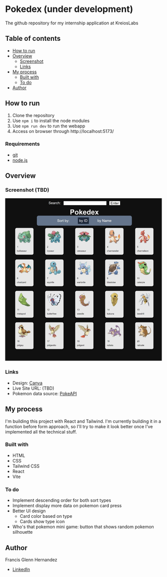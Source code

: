 # Pokedex (under development)
The github repository for my internship application at KreiosLabs

## Table of contents
- [How to run](#how-to-run)
- [Overview](#overview)
  - [Screenshot](#screenshot)
  - [Links](#links)
- [My process](#my-process)
  - [Built with](#built-with)
  - [To do](#to-do)
- [Author](#author)

## How to run
1. Clone the repository
2. Use `npm i` to install the node modules
3. Use `npm run dev` to run the webapp
4. Access on browser through http://localhost:5173/

### Requirements
* [git](https://git-scm.com/downloads)
* [node.js](https://nodejs.org/en)
<!-- - npm run deploy -->


## Overview 

### Screenshot (TBD)

![Screenshot](/screenshots/0.3.0.jpeg)

### Links

- Design: [Canva](https://www.canva.com/design/DAGDMfJWAl8/9-FnAhwFjJvwG5uis2lIXA/edit)
- Live Site URL: (TBD)
- Pokemon data source: [PokeAPI](https://pokeapi.co/?ref=apilist.fun)

## My process
I'm building this project with React and Tailwind. I'm currently building it in a function before form approach, so I'll try to make it look better once I've implemented all the technical stuff.

### Built with

- HTML
- CSS
- Tailwind CSS
- React
- Vite

### To do

- Implement descending order for both sort types
- Implement display more data on pokemon card press
- Better UI design
  - Card color based on type
  - Cards show type icon
- Who's that pokemon mini game: button that shows random pokemon silhouette 

## Author
Francis Glenn Hernandez
- [LinkedIn](https://www.linkedin.com/in/fgdhernandez/)

